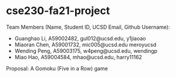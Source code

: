 # cse230-fa21-project

Team Members (Name, Student ID, UCSD Email, Github Username):

<ul>
  <li>Guanghao Li, A59002482, gul012@ucsd.edu, y1jiaoao</li>
  <li>Miaoran Chen, A59001732, mic005@ucsd.edu meroyucsd</li>
  <li>Wending Peng, A59003175, w4peng@ucsd.edu, wendingp</li>
  <li>Miao Hao, A59004584, mhao@ucsd.edu, harry11162</li>
</ul>

Proposal: A Gomoku (Five in a Row) game
